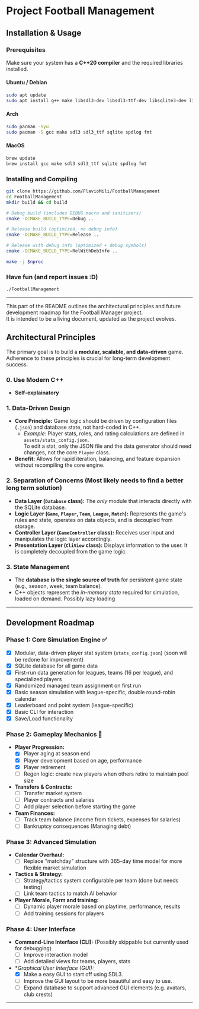 # Project Football Management


## Installation & Usage

### Prerequisites

Make sure your system has a **C++20 compiler** and the required libraries installed.

#### Ubuntu / Debian
```bash
sudo apt update
sudo apt install g++ make libsdl3-dev libsdl3-ttf-dev libsqlite3-dev libspdlog-dev libfmt-dev
```

#### Arch
```bash
sudo pacman -Syu
sudo pacman -S gcc make sdl3 sdl3_ttf sqlite spdlog fmt
```

#### MacOS 
```bash
brew update
brew install gcc make sdl3 sdl3_ttf sqlite spdlog fmt
```

### Installing and Compiling
```bash 
git clone https://github.com/FlavioMili/FootballManagement
cd FootballManagement
mkdir build && cd build

# Debug build (includes DEBUG macro and sanitizers)
cmake -DCMAKE_BUILD_TYPE=Debug ..

# Release build (optimized, no debug info)
cmake -DCMAKE_BUILD_TYPE=Release ..

# Release with debug info (optimized + debug symbols)
cmake -DCMAKE_BUILD_TYPE=RelWithDebInfo ..

make -j $nproc
```

### Have fun (and report issues :D)
```bash
./FootballManagement
```

---
This part of the README outlines the architectural principles and future development roadmap for the Football Manager project.  
It is intended to be a living document, updated as the project evolves.

## Architectural Principles

The primary goal is to build a **modular, scalable, and data-driven** game.  
Adherence to these principles is crucial for long-term development success.

### 0. Use Modern C++
- **Self-explainatory**

### 1. Data-Driven Design
- **Core Principle:** Game logic should be driven by configuration files (`.json`) and database state, not hard-coded in C++.
  - *Example:* Player stats, roles, and rating calculations are defined in `assets/stats_config.json`.  
    To edit a  stat, only the JSON file and the data generator should need changes, not the core `Player` class.
- **Benefit:** Allows for rapid iteration, balancing, and feature expansion without recompiling the core engine.

### 2. Separation of Concerns (Most likely needs to find a better long term solution)
- **Data Layer (`Database` class):** The *only* module that interacts directly with the SQLite database.
- **Logic Layer (`Game`, `Player`, `Team`, `League`, `Match`):** Represents the game's rules and state, operates on data objects, and is decoupled from storage.
- **Controller Layer (`GameController` class):** Receives user input and manipulates the logic layer accordingly.
- **Presentation Layer (`CliView` class):** Displays information to the user. It is completely decoupled from the game logic.

### 3. State Management
- The **database is the single source of truth** for persistent game state (e.g., season, week, team balance).
- C++ objects represent the *in-memory state* required for simulation, loaded on demand. Possibly lazy loading

---

## Development Roadmap

### Phase 1: Core Simulation Engine ✅
- [x] Modular, data-driven player stat system (`stats_config.json`) (soon will be redone for improvement)
- [x] SQLite database for all game data
- [x] First-run data generation for leagues, teams (16 per league), and specialized players
- [x] Randomized managed team assignment on first run
- [x] Basic season simulation with league-specific, double round-robin calendar
- [x] Leaderboard and point system (league-specific)
- [x] Basic CLI for interaction
- [x] Save/Load functionality

### Phase 2: Gameplay Mechanics 🚧
- **Player Progression:**
  - [x] Player aging at season end
  - [x] Player development based on age, performance
  - [x] Player retirement
  - [ ] Regen logic: create new players when others retire to maintain pool size
- **Transfers & Contracts:**
  - [ ] Transfer market system
  - [ ] Player contracts and salaries
  - [ ] Add player selection before starting the game
- **Team Finances:**
  - [ ] Track team balance (income from tickets, expenses for salaries)
  - [ ] Bankruptcy consequences (Managing debt)

### Phase 3: Advanced Simulation
- **Calendar Overhaul:**
  - [ ] Replace "matchday" structure with 365-day time model for more flexible market simulation
- **Tactics & Strategy:**
  - [ ] Strategy/tactics system configurable per team (done but needs testing)
  - [ ] Link team tactics to match AI behavior
- **Player Morale, Form and training:**
  - [ ] Dynamic player morale based on playtime, performance, results
  - [ ] Add training sessions for players
 
### Phase 4: User Interface
- **Command-Line Interface (CLI):** (Possibly skippable but currently used for debugging)
  - [ ] Improve interaction model
  - [ ] Add detailed views for teams, players, stats
- **Graphical User Interface (GUI):*
  - [x] Make a easy GUI to start off using SDL3.
  - [ ] Improve the GUI layout to be more beautiful and easy to use.
  - [ ] Expand database to support advanced GUI elements (e.g. avatars, club crests)

---
